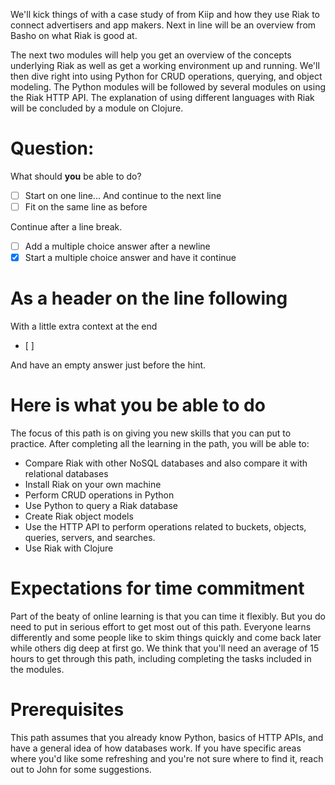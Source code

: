 <!--
{
  "name" : "before-we-begin-7",
  "freshnessDate" : 2015-01-12,
  "coverImage" : "http://www.nose2tail.co.uk/cat-matlock-derbyshire.jpg",
  "version" : "0.1",
  "title" : "Before We Begin",
  "description" : "Set expectations and assess initial confidence.",
  "license" : "CC Attribution-ShareAlike 4.0"
}
-->

<!-- @section, "title": "Getting started" -->


<!-- @task, "text" : "In order to get to know you better, paste in your name", "hasDeliverable" : true -->

We'll kick things of with a case study of from Kiip and how they use Riak to connect advertisers and app makers. Next in line will be an overview from Basho on what Riak is good at.

<!-- @link, "url" : "http://javarevisited.blogspot.com/2013/11/java-vs-python-which-programming-laungage-to-learn-first.html", "text" : "This link has https problems." -->

The next two modules will help you get an overview of the concepts underlying Riak as well as get a working environment up and running. We'll then dive right into using Python for CRUD operations, querying, and object modeling. The Python modules will be followed by several modules on using the Riak HTTP API. The explanation of using different languages with Riak will be concluded by a module on Clojure.

<!-- @multipleChoice -->

# Question:

What should **you** be able to do?

  - [ ] Start on one line...
  And continue to the next line
  - [ ] Fit on the same line as before

  Continue after a line break.


  - [ ] Add a multiple choice answer after a newline
  - [X] Start a multiple choice answer and have it continue
# As a header on the line following

With a little extra context at the end
  - [ ]

And have an empty answer just before the hint.

<!-- @end -->

# Here is what you be able to do

The focus of this path is on giving you new skills that you can put to practice. After completing all the learning in the path, you will be able to:

- Compare Riak with other NoSQL databases and also compare it with relational databases
- Install Riak on your own machine
- Perform CRUD operations in Python
- Use Python to query a Riak database
- Create Riak object models
- Use the HTTP API to perform operations related to buckets, objects, queries, servers, and searches.
- Use Riak with Clojure

# Expectations for time commitment

Part of the beaty of online learning is that you can time it flexibly. But you do need to put in serious effort to get most out of this path. Everyone learns differently and some people like to skim things quickly and come back later while others dig deep at first go. We think that you'll need an average of 15 hours to get through this path, including completing the tasks included in the modules.

# Prerequisites

This path assumes that you already know Python, basics of HTTP APIs, and have a general idea of how databases work. If you have specific areas where you'd like some refreshing and you're not sure where to find it, reach out to John for some suggestions.
